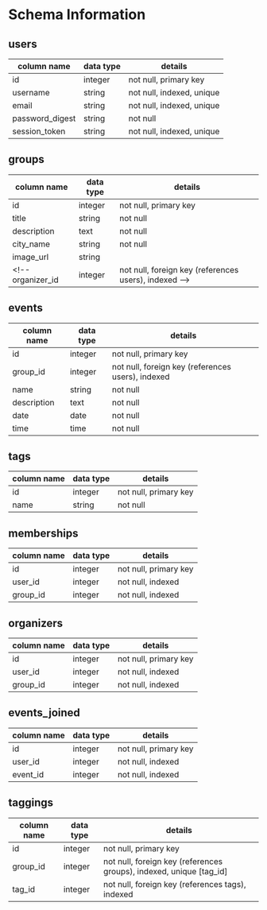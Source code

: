 # Schema Information

## users
column name     | data type | details
----------------|-----------|-----------------------
id              | integer   | not null, primary key
username        | string    | not null, indexed, unique
email           | string    | not null, indexed, unique
password_digest | string    | not null
session_token   | string    | not null, indexed, unique

## groups
column name | data type | details
------------|-----------|-----------------------
id          | integer   | not null, primary key
title       | string    | not null
description | text      | not null
city_name   | string    | not null
image_url   | string    |
<!-- organizer_id| integer   | not null, foreign key (references users), indexed -->


## events
column name | data type | details
------------|-----------|-----------------------
id          | integer   | not null, primary key
group_id    | integer   | not null, foreign key (references users), indexed
name        | string    | not null
description | text      | not null
date        | date      | not null
time        | time      | not null

## tags
column name | data type | details
------------|-----------|-----------------------
id          | integer   | not null, primary key
name        | string    | not null

## memberships

column name | data type | details
------------|-----------|-----------------------
id          | integer   | not null, primary key
user_id     | integer   | not null, indexed
group_id    | integer   | not null, indexed

## organizers

column name | data type | details
------------|-----------|-----------------------
id          | integer   | not null, primary key
user_id     | integer   | not null, indexed
group_id    | integer   | not null, indexed


## events_joined

column name | data type | details
------------|-----------|-----------------------
id          | integer   | not null, primary key
user_id     | integer   | not null, indexed
event_id    | integer   | not null, indexed


## taggings
column name | data type | details
------------|-----------|-----------------------
id          | integer   | not null, primary key
group_id    | integer   | not null, foreign key (references groups), indexed, unique [tag_id]
tag_id      | integer   | not null, foreign key (references tags), indexed
